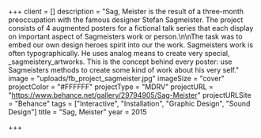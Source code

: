 +++
client = []
description = "Sag, Meister is the result of a three-month preoccupation with the famous designer Stefan Sagmeister. The project consists of 4 augmented posters for a fictional talk series that each display on important aspect of Sagmeisters work or person.\n\nThe task was to embed our own design heroes spirit into our the work. Sagmeisters work is often typographically. He uses analog means to create very special, _sagmeistery_artworks. This is the concept behind every poster: use Sagmeisters methods to create some kind of work about his very self."
image = "uploads/fb_project_sagmeister.jpg"
imageSize = "cover"
projectColor = "#FFFFFF"
projectType = "MDRV"
projectURL = "https://www.behance.net/gallery/29794905/Sag-Meister"
projectURLSite = "Behance"
tags = ["Interactive", "Installation", "Graphic Design", "Sound Design"]
title = "Sag, Meister"
year = 2015

+++
